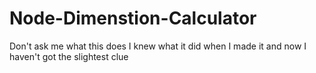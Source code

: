 # Node-Dimenstion-Calculator

Don't ask me what this does I knew what it did when I made it and now I haven't got the slightest clue
